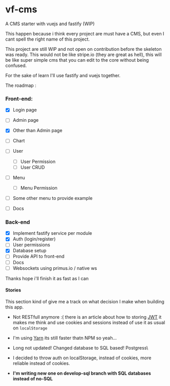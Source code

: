 # vf-cms
A CMS starter with vuejs and fastify (WIP)

This happen because i think every project are must have a CMS, but even I cant spell the right name of this project.

This project are still WIP and not open on contribution before the skeleton was ready. This would not be like stripe.io (they are great as hell), this will be like super simple cms that you can edit to the core without being confused.

For the sake of learn I'll use fastify and vuejs together.

The roadmap :

### Front-end:
  - [x] Login page
  - [ ] Admin page
  - [x] Other than Admin page
  - [ ] Chart
  - [ ] User
    - [ ] User Permission
    - [ ] User CRUD
  - [ ] Menu
    - [ ] Menu Permission
  - [ ] Some other menu to provide example
  - [ ] Docs


### Back-end
  - [x] Implement fastify service per module
  - [x] Auth (login/register)
  - [ ] User permissions
  - [x] Database setup
  - [ ] Provide API to front-end
  - [ ] Docs
  - [ ] Websockets using primus.io / native ws

  Thanks hope i'll finish it as fast as I can

#### Stories

This section kind of give me a track on what decision I make when building this app.

- Not RESTfull anymore :( there is an article about how to storing [JWT](https://stormpath.com/blog/where-to-store-your-jwts-cookies-vs-html5-web-storage) it makes me think and use cookies and sessions instead of use it as usual on `localStorage`

- I'm using [Yarn](https://yarnpkg.com/en/) its still faster thatn NPM so yeah...
- Long not updated! Changed database to SQL based! Postgress\
- I decided to throw auth on localStorage, instead of cookies, more reliable instead of cookies.
- **I'm writing new one on develop-sql branch with SQL databases instead of no-SQL**
